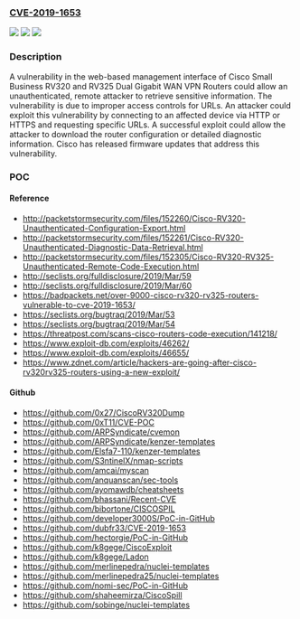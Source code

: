 ### [CVE-2019-1653](https://cve.mitre.org/cgi-bin/cvename.cgi?name=CVE-2019-1653)
![](https://img.shields.io/static/v1?label=Product&message=Cisco%20Small%20Business%20RV%20Series%20Router%20Firmware%20&color=blue)
![](https://img.shields.io/static/v1?label=Version&message=n%2Fa&color=blue)
![](https://img.shields.io/static/v1?label=Vulnerability&message=CWE-284&color=brighgreen)

### Description

A vulnerability in the web-based management interface of Cisco Small Business RV320 and RV325 Dual Gigabit WAN VPN Routers could allow an unauthenticated, remote attacker to retrieve sensitive information. The vulnerability is due to improper access controls for URLs. An attacker could exploit this vulnerability by connecting to an affected device via HTTP or HTTPS and requesting specific URLs. A successful exploit could allow the attacker to download the router configuration or detailed diagnostic information. Cisco has released firmware updates that address this vulnerability.

### POC

#### Reference
- http://packetstormsecurity.com/files/152260/Cisco-RV320-Unauthenticated-Configuration-Export.html
- http://packetstormsecurity.com/files/152261/Cisco-RV320-Unauthenticated-Diagnostic-Data-Retrieval.html
- http://packetstormsecurity.com/files/152305/Cisco-RV320-RV325-Unauthenticated-Remote-Code-Execution.html
- http://seclists.org/fulldisclosure/2019/Mar/59
- http://seclists.org/fulldisclosure/2019/Mar/60
- https://badpackets.net/over-9000-cisco-rv320-rv325-routers-vulnerable-to-cve-2019-1653/
- https://seclists.org/bugtraq/2019/Mar/53
- https://seclists.org/bugtraq/2019/Mar/54
- https://threatpost.com/scans-cisco-routers-code-execution/141218/
- https://www.exploit-db.com/exploits/46262/
- https://www.exploit-db.com/exploits/46655/
- https://www.zdnet.com/article/hackers-are-going-after-cisco-rv320rv325-routers-using-a-new-exploit/

#### Github
- https://github.com/0x27/CiscoRV320Dump
- https://github.com/0xT11/CVE-POC
- https://github.com/ARPSyndicate/cvemon
- https://github.com/ARPSyndicate/kenzer-templates
- https://github.com/Elsfa7-110/kenzer-templates
- https://github.com/S3ntinelX/nmap-scripts
- https://github.com/amcai/myscan
- https://github.com/anquanscan/sec-tools
- https://github.com/ayomawdb/cheatsheets
- https://github.com/bhassani/Recent-CVE
- https://github.com/bibortone/CISCOSPIL
- https://github.com/developer3000S/PoC-in-GitHub
- https://github.com/dubfr33/CVE-2019-1653
- https://github.com/hectorgie/PoC-in-GitHub
- https://github.com/k8gege/CiscoExploit
- https://github.com/k8gege/Ladon
- https://github.com/merlinepedra/nuclei-templates
- https://github.com/merlinepedra25/nuclei-templates
- https://github.com/nomi-sec/PoC-in-GitHub
- https://github.com/shaheemirza/CiscoSpill
- https://github.com/sobinge/nuclei-templates

